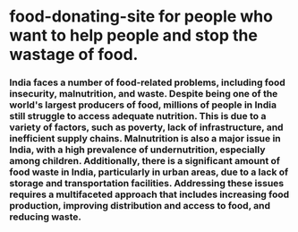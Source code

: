 # food-donating-site for people who want to help people and stop the wastage of food. 
### India faces a number of food-related problems, including food insecurity, malnutrition, and waste. Despite being one of the world's largest producers of food, millions of people in India still struggle to access adequate nutrition. This is due to a variety of factors, such as poverty, lack of infrastructure, and inefficient supply chains. Malnutrition is also a major issue in India, with a high prevalence of undernutrition, especially among children. Additionally, there is a significant amount of food waste in India, particularly in urban areas, due to a lack of storage and transportation facilities. Addressing these issues requires a multifaceted approach that includes increasing food production, improving distribution and access to food, and reducing waste.
